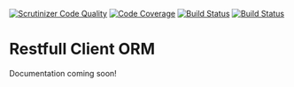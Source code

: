 [![Scrutinizer Code Quality](https://scrutinizer-ci.com/g/jhonatanTeixeira/restfull-client-orm/badges/quality-score.png?b=master)](https://scrutinizer-ci.com/g/jhonatanTeixeira/restfull-client-orm/?branch=master)
[![Code Coverage](https://scrutinizer-ci.com/g/jhonatanTeixeira/restfull-client-orm/badges/coverage.png?b=master)](https://scrutinizer-ci.com/g/jhonatanTeixeira/restfull-client-orm/?branch=master)
[![Build Status](https://scrutinizer-ci.com/g/jhonatanTeixeira/restfull-client-orm/badges/build.png?b=master)](https://scrutinizer-ci.com/g/jhonatanTeixeira/restfull-client-orm/build-status/master)
[![Build Status](https://travis-ci.org/jhonatanTeixeira/restfull-client-orm.svg?branch=master)](https://travis-ci.org/jhonatanTeixeira/restfull-client-orm)

# Restfull Client ORM
Documentation coming soon!
